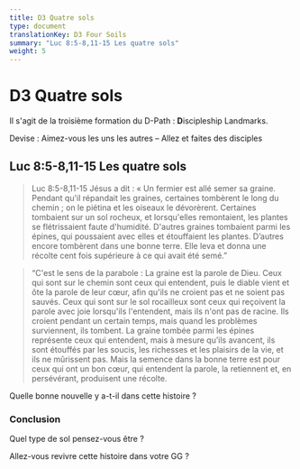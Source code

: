```yaml
---
title: D3 Quatre sols
type: document
translationKey: D3 Four Soils
summary: "Luc 8:5-8,11-15 Les quatre sols"
weight: 5
---
```

# D3 Quatre sols

Il s'agit de la troisième formation du D-Path : **D**iscipleship Landmarks.

Devise : Aimez-vous les uns les autres – Allez et faites des disciples

## Luc 8:5-8,11-15 Les quatre sols

>   Luc 8:5-8,11-15 Jésus a dit : « Un fermier est allé semer sa graine. Pendant qu'il répandait les graines, certaines tombèrent le long du chemin ; on le piétina et les oiseaux le dévorèrent. Certaines tombaient sur un sol rocheux, et lorsqu'elles remontaient, les plantes se flétrissaient faute d'humidité. D'autres graines tombaient parmi les épines, qui poussaient avec elles et étouffaient les plantes. D’autres encore tombèrent dans une bonne terre. Elle leva et donna une récolte cent fois supérieure à ce qui avait été semé.”

>   “C'est le sens de la parabole : La graine est la parole de Dieu. Ceux qui sont sur le chemin sont ceux qui entendent, puis le diable vient et ôte la parole de leur cœur, afin qu'ils ne croient pas et ne soient pas sauvés. Ceux qui sont sur le sol rocailleux sont ceux qui reçoivent la parole avec joie lorsqu'ils l'entendent, mais ils n'ont pas de racine. Ils croient pendant un certain temps, mais quand les problèmes surviennent, ils tombent. La graine tombée parmi les épines représente ceux qui entendent, mais à mesure qu’ils avancent, ils sont étouffés par les soucis, les richesses et les plaisirs de la vie, et ils ne mûrissent pas. Mais la semence dans la bonne terre est pour ceux qui ont un bon cœur, qui entendent la parole, la retiennent et, en persévérant, produisent une récolte.

Quelle bonne nouvelle y a-t-il dans cette histoire ?

### Conclusion

Quel type de sol pensez-vous être ?

Allez-vous revivre cette histoire dans votre GG ?


